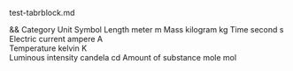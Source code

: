 test-tabrblock.md

&&
Category             Unit            Symbol
Length               meter           m
Mass                 kilogram        kg
Time                 second          s  
Electric current     ampere          A  
Temperature          kelvin          K  
Luminous intensity   candela         cd
Amount of substance  mole            mol  
